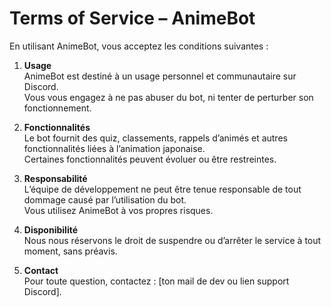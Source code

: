 # Terms of Service – AnimeBot

En utilisant AnimeBot, vous acceptez les conditions suivantes :

1. **Usage**  
   AnimeBot est destiné à un usage personnel et communautaire sur Discord.  
   Vous vous engagez à ne pas abuser du bot, ni tenter de perturber son fonctionnement.

2. **Fonctionnalités**  
   Le bot fournit des quiz, classements, rappels d’animés et autres fonctionnalités liées à l’animation japonaise.  
   Certaines fonctionnalités peuvent évoluer ou être restreintes.

3. **Responsabilité**  
   L’équipe de développement ne peut être tenue responsable de tout dommage causé par l’utilisation du bot.  
   Vous utilisez AnimeBot à vos propres risques.

4. **Disponibilité**  
   Nous nous réservons le droit de suspendre ou d’arrêter le service à tout moment, sans préavis.

5. **Contact**  
   Pour toute question, contactez : [ton mail de dev ou lien support Discord].
